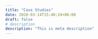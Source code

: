 ```yaml
---
title: "Case Studies"
date: 2020-03-14T15:40:24+06:00
draft: false
# description
description: "This is meta description"
---
```

